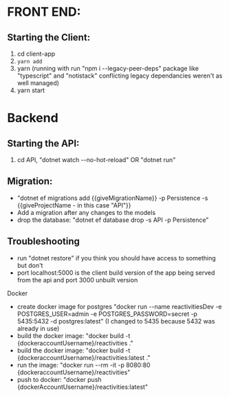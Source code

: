 # FRONT END:

## Starting the Client:
1. cd client-app
2. `yarn add` 
3. yarn (running with run "npm i --legacy-peer-deps" package like "typescript" and "notistack" conflicting legacy dependancies weren't as well managed) 
4. yarn start


# Backend

## Starting the API:
1. cd API, 
    "dotnet watch --no-hot-reload" OR
    "dotnet run"

## Migration:
- "dotnet ef migrations add {{giveMigrationName}} -p Persistence -s {{giveProjectName - in this case "API"}}
- Add a migration after any changes to the models
- drop the database: "dotnet ef database drop -s API -p Persistence"

## Troubleshooting
- run "dotnet restore" if you think you should have access to something but don't
- port localhost:5000 is the client build version of the app being served from the api and port 3000 unbuilt version

Docker
- create docker image for postgres "docker run --name reactivitiesDev -e POSTGRES_USER=admin -e POSTGRES_PASSWORD=secret -p 5435:5432 -d postgres:latest" (I changed to 5435 because 5432 was already in use)
- build the docker image: "docker build -t {dockeraccountUsername}/reactivities ."
- build the docker image: "docker build -t {dockeraccountUsername}/reactivities:latest ."
- run the image: "docker run --rm -it -p 8080:80 {dockeraccountUsername}/reactivities"
- push to docker: "docker push {dockerAccountUsername}/reactivities:latest"
